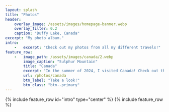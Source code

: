 ```yaml
---
layout: splash
title: "Photos"
header:
    overlay_image: /assets/images/homepage-banner.webp
    overlay_filter: 0.2
    caption: "Duffy Lake, Canada"
excerpt: "My photo album."
intro:
    -   excerpt: "Check out my photos from all my different travels!"
feature_row:
    -   image_path: /assets/images/canada/2.webp
        image_caption: "Sulphur Mountain"
        title: "Canada"
        excerpt: "In the summer of 2024, I visited Canada! Check out these awesome photos from my holiday!"
        url: /photos/canada
        btn_label: "Take a look!"
        btn_class: "btn--primary"
---
```

{% include feature_row id="intro" type="center" %}
{% include feature_row %}
